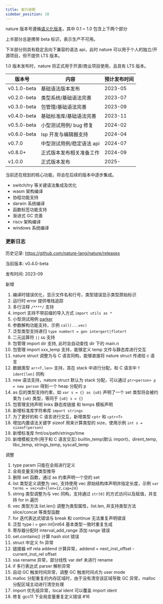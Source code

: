 ```yaml
---
title: 发行说明
sidebar_position: 10
---
```


nature 版本号遵循[语义化版本](https://semver.org/)，️其中 0.1 ~ 1.0 包含上下两个部分

上半部分总是携带 beta 标识，表示生产不可用。

下半部分则具有稳定且向下兼容的语法 api，此时 nature 可以用于个人的独立/开源项目，但不提供 LTS 版本。

1.0 版本发布时，nature 将正式用于开源/商业项目使用，且具有 LTS 版本。

| 版本号      | 内容                      | 预计发布时间 |
| ----------- | ------------------------- | ------------ |
| v0.1.0-beta | 基础语法版本发布          | 2023-05      |
| v0.2.0-beta | 类型系统/基础语法完善     | 2023-07      |
| v0.3.0-beta | 包管理/基础语法完善       | 2023-09      |
| v0.4.0-beta | 基础标准库/基础语法完善   | 2023-11      |
| v0.5.0-beta | 小型测试用例/ bug 修复    | 2024-02      |
| v0.6.0-beta | lsp 开发与编辑器支持      | 2024-04      |
| v0.7.0      | 中型测试用例/稳定语法 api | 2024-07      |
| v0.8.0+     | 正式版本发布相关准备工作  | 2024-09      |
| v1.0.0      | 正式版本发布              | 2025-        |

当前还在规划的核心功能，将会在后续的版本中逐步集成。

- switch/try 等关键语法集成及优化
- wasm 架构编译
- 协程功能支持
- darwin 系统编译
- 函数标签功能支持
- 渐进式 GC 完善
- riscv 架构编译
- windows 系统编译

### 更新日志

历史记录: https://github.com/nature-lang/nature/releases

当前版本: v0.4.0-beta

发布时间: 2023-09

新增

1. 编译时错误优化，显示文件名和行号，类型错误显示类型原始标识
2. 运行时 error 提供堆栈追踪
2. 多行注释 `/****/` 支持
3. import 支持不带前缀的导入方式 `import utils as *`
4. 小型测试用例 [parker](https://github.com/weiwenhao/parker)
5. 参数解构功能支持，示例 `call(...vec)`
6. 泛型类型支持递归 `type numbert = gen intergert|flotert`
7. 二元运算符 `||` `&&` 支持
8. 包管理 import dir 支持, 此时会自动查找 dir 下的 main.n
9. 包管理 import xxx_temp 支持，能够定义 temp 文件与静态库进行交互
10. nature struct 调整为与 C 语言同构，能够直接将 nature struct 传递给 c 语言
12. 数据类型 `arr<T,len>` 支持，其在 stack 中进行分配，和 C 语言中 `T ident[len]` 同构
13. new 语法支持，nature struct 默认为 stack 分配，可以通过 `ptr<person> p = new person` 得到一个 heap 分配的 p
14. as 后的类型支持约束，如 `var s = {} as {u8}` 声明了一个 set 类型将会被约束为 `{u8}` 类型，等同于 `{u8} s = {}`
15. 包管理支持声明 links 静态库链接 和 temps 模板声明
16. 新增标准库字符串库 `import strings`
17. 为了更好的和 C 语言进行交互，新增类型 `cptr` 和 `cptr<T>`
18. 增加内置语法关键字 sizeof 用来计算类型的 size，使用示例 `int s = sizeof(person)`
19. 新增标准库 fmt/os/path/strings/time
20. 新增模板文件(用于和 C 语言交互) builtin_temp(默认 import)，dirent_temp, libc_temp, strings_temp, syscall_temp

调整

1. type param 只能在全局进行定义
2. 全局变量支持类型推导
3. 删除 set 函数，通过 as 约束声明一个空的 set
4. list 类型定义调整为 vec, 支持使用 vec 原始结构体声明并指定长度，示例 `var terms = vec<u8>{len=12,cap=24}`
5. string 类型调整为与 vec 同构，支持通过 `str[0]` 的方式访问以及赋值，并支持 for in 遍历
6. vec 类型方法 list.len() 调整为类型属性，list.len, 并支持类型方法 slice/concat 等类型函数
7. for 迭代表达式错误与 break 和 continue 无法重复声明错误
8. 泛型 type i = gen int|int64 基本类型一致时重复生成
9. 寄存器分配时  interval_add_range 添加 range 错误
10. set.contains() 计算 hash slot 错误
11. struct 中定义 fn 异常
12. 链接器 elf rela addend 计算异常，addend = next_inst_offset - current_inst_rel offset
13. ssa rename 异常，部分线性 var def 未进行 rename
14. if 多行表达式 parser 解析异常
15. 自动 GC 触发时间异常，调整 GC 触发时间点为 user mode
16. malloc 分配重复的内存区域时，由于没有清空该区域导致 GC 异常，malloc 分配区域主动进行清空处理
17. import 优先级异常，local ident 可以覆盖 import ident
18. 修复 gcc11 下全局变量重复定义错误 #16



